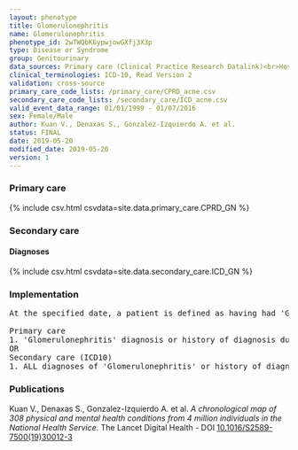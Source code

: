 ```yaml
---
layout: phenotype
title: Glomerulonephritis
name: Glomerulonephritis
phenotype_id: 2wTWQbK6ypwjowGXfj3X3p 
type: Disease or Syndrome
group: Genitourinary
data_sources: Primary care (Clinical Practice Research Datalink)<br>Hospitalizations (Hospital Episode Statistics) 
clinical_terminologies: ICD-10, Read Version 2 
validation: cross-source
primary_care_code_lists: /primary_care/CPRD_acne.csv
secondary_care_code_lists: /secondary_care/ICD_acne.csv
valid_event_data_range: 01/01/1999 - 01/07/2016
sex: Female/Male
author: Kuan V., Denaxas S., Gonzalez-Izquierdo A. et al.
status: FINAL
date: 2019-05-20
modified_date: 2019-05-20
version: 1
---
```

### Primary care 
{% include csv.html csvdata=site.data.primary_care.CPRD_GN %}
### Secondary care 
#### Diagnoses 
{% include csv.html csvdata=site.data.secondary_care.ICD_GN %}
### Implementation 
<pre>At the specified date, a patient is defined as having had 'Glomerulonephritis' IF they meet the criteria for any of the following on or before the specified date. The earliest date on which the individual meets any of the following criteria on or before the specified date is defined as the first event date:

Primary care
1. 'Glomerulonephritis' diagnosis or history of diagnosis during a consultation 
OR
Secondary care (ICD10)
1. ALL diagnoses of 'Glomerulonephritis' or history of diagnosis during a hospitalization</pre> 
 
### Publications 
Kuan V., Denaxas S., Gonzalez-Izquierdo A. et al. _A chronological map of 308 physical and mental health conditions from 4 million individuals in the National Health Service_. The Lancet Digital Health - DOI <a href='https://www.thelancet.com/journals/landig/article/PIIS2589-7500(19)30012-3/fulltext'>10.1016/S2589-7500(19)30012-3</a>